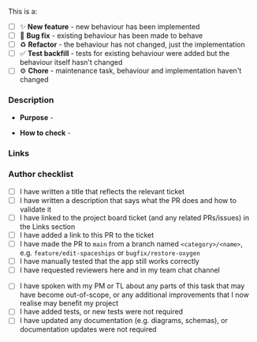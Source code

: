 This is a:

<!-- Tick one category - if more than one applies, it should be split up -->

- [ ] ✨ **New feature** - new behaviour has been implemented
- [ ] 🐛 **Bug fix** - existing behaviour has been made to behave
- [ ] ♻️ **Refactor** - the behaviour has not changed, just the implementation
- [ ] ✅ **Test backfill** - tests for existing behaviour were added but the behaviour itself hasn't changed
- [ ] ⚙️ **Chore** - maintenance task, behaviour and implementation haven't changed

<!-- adapted from https://gitmoji.dev/ -->

### Description

<!-- Describe what merging this pull request will do -->

- **Purpose** - <!-- Allow astronauts to perform a case-insensitive search for their spaceship. -->

<!-- Describe how the reviewer should check it works -->

- **How to check** - <!-- Log in as an astronaut, go to the Spaceships tab and type "saturn" into the search box. Previously Saturn V would not have appeared, due to the capital S, but now it does. -->

### Links

<!-- links to other issues/PRs/tickets, e.g. user/repo#123 -->

### Author checklist

<!-- All PRs -->

- [ ] I have written a title that reflects the relevant ticket
- [ ] I have written a description that says what the PR does and how to validate it
- [ ] I have linked to the project board ticket (and any related PRs/issues) in the Links section
- [ ] I have added a link to this PR to the ticket
- [ ] I have made the PR to `main` from a branch named `<category>/<name>`, e.g. `feature/edit-spaceships` or `bugfix/restore-oxygen`
- [ ] I have manually tested that the app still works correctly
- [ ] I have requested reviewers here and in my team chat channel
<!-- depending on the task, the following may be optional -->
- [ ] I have spoken with my PM or TL about any parts of this task that may have become out-of-scope, or any additional improvements that I now realise may benefit my project
- [ ] I have added tests, or new tests were not required
- [ ] I have updated any documentation (e.g. diagrams, schemas), or documentation updates were not required
